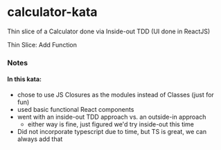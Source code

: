 # calculator-kata
 Thin slice of a Calculator done via Inside-out TDD (UI done in ReactJS)
 
 Thin Slice: Add Function
 
 ### Notes
 #### In this kata:
 - chose to use JS Closures as the modules instead of Classes (just for fun)
 - used basic functional React components
 - went with an inside-out TDD approach vs. an outside-in approach
    - either way is fine, just figured we'd try inside-out this time
- Did not incorporate typescript due to time, but TS is great, we can always add that